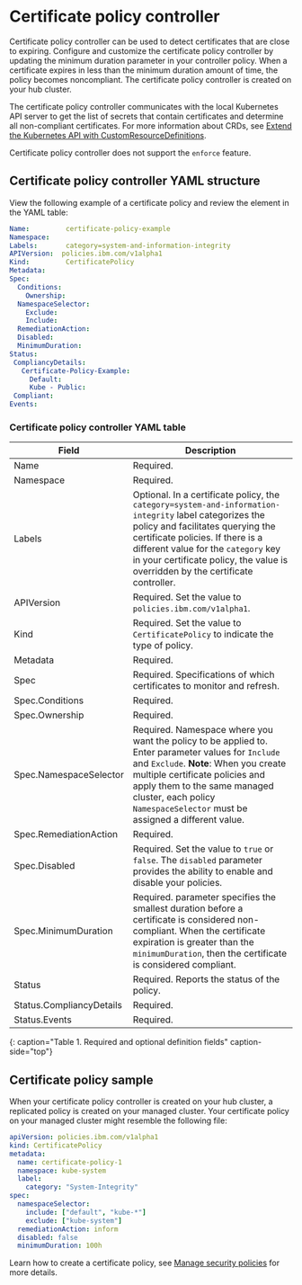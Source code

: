 # Certificate policy controller

Certificate policy controller can be used to detect certificates that are close to expiring. Configure and customize the certificate policy controller by updating the minimum duration parameter in your controller policy. When a certificate expires in less than the minimum duration amount of time, the policy becomes noncompliant. The certificate policy controller is created on your hub cluster.

The certificate policy controller communicates with the local Kubernetes API server to get the list of secrets that contain certificates and determine all non-compliant certificates. For more information about CRDs, see [Extend the Kubernetes API with CustomResourceDefinitions](https://kubernetes.io/docs/tasks/access-kubernetes-api/custom-resources/custom-resource-definitions/). 

Certificate policy controller does not support the `enforce` feature. 

## Certificate policy controller YAML structure

View the following example of a certificate policy and review the element in the YAML table:

  ```yaml
  Name:         certificate-policy-example
  Namespace:
  Labels:       category=system-and-information-integrity
  APIVersion:  policies.ibm.com/v1alpha1
  Kind:         CertificatePolicy
  Metadata:
  Spec:
    Conditions:
      Ownership:
    NamespaceSelector:
      Exclude:
      Include:
    RemediationAction:
    Disabled:
    MinimumDuration:
 Status:
   CompliancyDetails:
     Certificate-Policy-Example:
       Default:
       Kube - Public:
   Compliant:
  Events:
  ```

### Certificate policy controller YAML table

|Field|Description|
|-- | -- |
| Name | Required. <!--Add explanation--> |
| Namespace | Required. <!--Add explanation--> |
| Labels | Optional. In a certificate policy, the `category=system-and-information-integrity` label categorizes the policy and facilitates querying the certificate policies. If there is a different value for the `category` key in your certificate policy, the value is overridden by the certificate controller. |
| APIVersion | Required. Set the value to `policies.ibm.com/v1alpha1`. <!--current place holder until this info is updated--> |
| Kind | Required. Set the value to `CertificatePolicy` to indicate the type of policy. |
| Metadata | Required. <!--add description--> |
| Spec | Required. Specifications of which certificates to monitor and refresh.|
| Spec.Conditions |  Required. <!--add description--> |
| Spec.Ownership | Required. <!--Add description--> |
| Spec.NamespaceSelector| Required. Namespace where you want the policy to be applied to. Enter parameter values for `Include` and `Exclude`. **Note**: When you create multiple certificate policies and apply them to the same managed cluster, each policy `NamespaceSelector` must be assigned a different value.|
| Spec.RemediationAction | Required. | <!--add description-->|
| Spec.Disabled | Required. Set the value to `true` or `false`. The `disabled` parameter provides the ability to enable and disable your policies.|
| Spec.MinimumDuration | Required. parameter specifies the smallest duration before a certificate is considered non-compliant. When the certificate expiration is greater than the `minimumDuration`, then the certificate is considered compliant. <!--is there a default parameter value-->| 
| Status | Required. Reports the status of the policy. <!--expand explanation if possible--> |
| Status.CompliancyDetails | Required. <!--details needed--> |
| Status.Events| Required. <!--add details-->
{: caption="Table 1. Required and optional definition fields" caption-side="top"}


## Certificate policy sample

When your certificate policy controller is created on your hub cluster, a replicated policy is created on your managed cluster. Your certificate policy on your managed cluster might resemble the following file:

```yaml
apiVersion: policies.ibm.com/v1alpha1
kind: CertificatePolicy
metadata:
  name: certificate-policy-1
  namespace: kube-system
  label:
    category: "System-Integrity"
spec:
  namespaceSelector:
    include: ["default", "kube-*"]
    exclude: ["kube-system"]
  remediationAction: inform
  disabled: false
  minimumDuration: 100h
```

Learn how to create a certificate policy, see [Manage security policies](manage_policy_overview.md) for more details.
